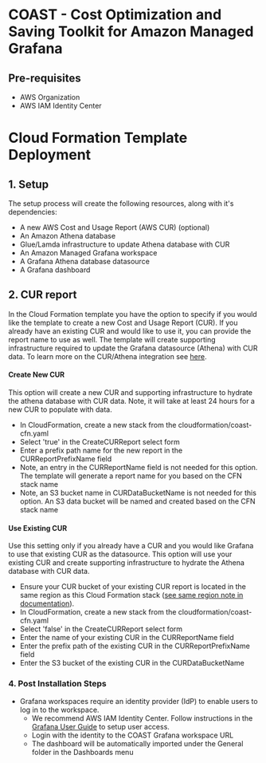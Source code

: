 # COAST - Cost Optimization and Saving Toolkit for Amazon Managed Grafana

## Pre-requisites

- AWS Organization
- AWS IAM Identity Center

# Cloud Formation Template Deployment

## 1. Setup

The setup process will create the following resources, along with it's dependencies:

- A new AWS Cost and Usage Report (AWS CUR) (optional)
- An Amazon Athena database
- Glue/Lamda infrastructure to update Athena database with CUR
- An Amazon Managed Grafana workspace
- A Grafana Athena database datasource
- A Grafana dashboard

## 2. CUR report
In the Cloud Formation template you have the option to specify if you would like the template to create a new Cost and Usage Report (CUR).  If you already have an existing CUR and would like to use it, you can provide the report name to use as well.  The template will create supporting infrastructure required to update the Grafana datasource (Athena) with CUR data.  To learn more on the CUR/Athena integration see [here](https://docs.aws.amazon.com/cur/latest/userguide/use-athena-cf.html).  

#### Create New CUR
This option will create a new CUR and supporting infrastructure to hydrate the athena database with CUR data.  Note, it will take at least 24 hours for a new CUR to populate with data. 

- In CloudFormation, create a new stack from the cloudformation/coast-cfn.yaml
- Select 'true' in the CreateCURReport select form
- Enter a prefix path name for the new report in the CURReportPrefixName field
- Note, an entry in the CURReportName field is not needed for this option.  The template will generate a report name for you based on the CFN stack name
- Note, an S3 bucket name in CURDataBucketName is not needed for this option.  An S3 data bucket will be named and created based on the CFN stack name

#### Use Existing CUR
Use this setting only if you already have a CUR and you would like Grafana to use that existing CUR as the datasource.  This option will use your existing CUR and create supporting infrastructure to hydrate the Athena database with CUR data.

- Ensure your CUR bucket of your existing CUR report is located in the same region as this Cloud Formation stack ([see same region note in documentation](https://docs.aws.amazon.com/cur/latest/userguide/use-athena-cf.html)).  
- In CloudFormation, create a new stack from the cloudformation/coast-cfn.yaml
- Select 'false' in the CreateCURReport select form
- Enter the name of your existing CUR in the CURReportName field
- Enter the prefix path of the existing CUR in the CURReportPrefixName field
- Enter the S3 bucket of the existing CUR in the CURDataBucketName


### 4. Post Installation Steps
- Grafana workspaces require an identity provider (IdP) to enable users to log in to the workspace.
  - We recommend AWS IAM Identity Center.  Follow instructions in the [Grafana User Guide](https://docs.aws.amazon.com/grafana/latest/userguide/AMG-manage-users-and-groups-AMG.html) to setup user access.
  - Login with the identity to the COAST Grafana workspace URL
  - The dashboard will be automatically imported under the General folder in the Dashboards menu
